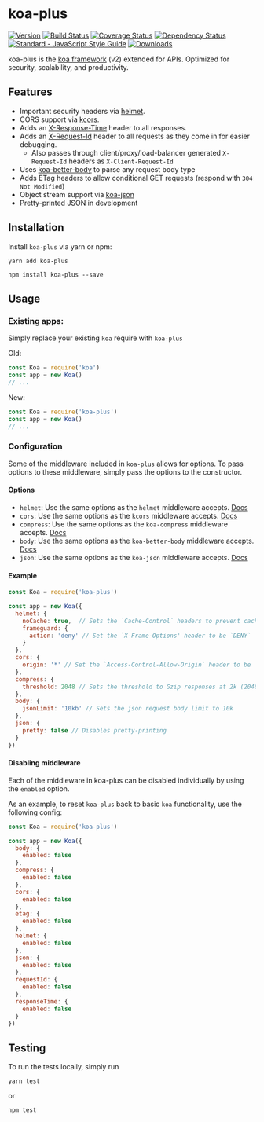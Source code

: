 # koa-plus

[![Version](https://img.shields.io/npm/v/koa-plus.svg?style=flat-square)](https://www.npmjs.com/package/koa-plus)
[![Build Status](https://img.shields.io/travis/venables/koa-plus/master.svg?style=flat-square)](https://travis-ci.org/venables/koa-plus)
[![Coverage Status](https://img.shields.io/coveralls/venables/koa-plus.svg?style=flat-square)](https://coveralls.io/github/venables/koa-plus)
[![Dependency Status](https://img.shields.io/david/venables/koa-plus.svg?style=flat-square)](https://david-dm.org/venables/koa-plus)
[![Standard - JavaScript Style Guide](https://img.shields.io/badge/code%20style-standard-brightgreen.svg?style=flat-square)](http://standardjs.com/)
[![Downloads](https://img.shields.io/npm/dm/koa-plus.svg?style=flat-square)](https://www.npmjs.com/package/koa-plus)

koa-plus is the [koa framework](https://github.com/koajs/koa) (v2) extended for APIs. Optimized for security, scalability, and productivity.

## Features

* Important security headers via [helmet](https://github.com/venables/koa-helmet).
* CORS support via [kcors](https://github.com/koajs/cors/tree/v2.x).
* Adds an [X-Response-Time](https://github.com/koajs/response-time/tree/v2.x) header to all responses.
* Adds an [X-Request-Id](lib/middleware/request-id.js) header to all requests as they come in for easier debugging.
  * Also passes through client/proxy/load-balancer generated `X-Request-Id` headers as `X-Client-Request-Id`
* Uses [koa-better-body](https://github.com/tunnckoCore/koa-better-body) to parse any request body type
* Adds ETag headers to allow conditional GET requests (respond with `304 Not Modified`)
* Object stream support via [koa-json](https://github.com/koajs/json)
* Pretty-printed JSON in development

## Installation

Install `koa-plus` via yarn or npm:

```
yarn add koa-plus
```

```
npm install koa-plus --save
```

## Usage

### Existing apps:

Simply replace your existing `koa` require with `koa-plus`

Old:

```js
const Koa = require('koa')
const app = new Koa()
// ...
```

New:

```js
const Koa = require('koa-plus')
const app = new Koa()
// ...
```

### Configuration

Some of the middleware included in `koa-plus` allows for options.  To pass options to these
middleware, simply pass the options to the constructor.

#### Options

* `helmet`: Use the same options as the `helmet` middleware accepts. [Docs](https://helmetjs.github.io/docs/)
* `cors`: Use the same options as the `kcors` middleware accepts. [Docs](https://github.com/koajs/cors/tree/v2.x)
* `compress`: Use the same options as the `koa-compress` middleware accepts. [Docs](https://github.com/koajs/compress/tree/v2.x)
* `body`:  Use the same options as the `koa-better-body` middleware accepts. [Docs](https://github.com/tunnckoCore/koa-better-body)
* `json`: Use the same options as the `koa-json` middleware accepts. [Docs](https://github.com/koajs/json/tree/next)

#### Example

```js
const Koa = require('koa-plus')

const app = new Koa({
  helmet: {
    noCache: true,  // Sets the `Cache-Control` headers to prevent caching
    frameguard: {
      action: 'deny' // Set the `X-Frame-Options' header to be `DENY`
    }
  },
  cors: {
    origin: '*' // Set the `Access-Control-Allow-Origin` header to be `*`
  },
  compress: {
    threshold: 2048 // Sets the threshold to Gzip responses at 2k (2048 bytes)
  },
  body: {
    jsonLimit: '10kb' // Sets the json request body limit to 10k
  },
  json: {
    pretty: false // Disables pretty-printing
  }
})
```

#### Disabling middleware

Each of the middleware in koa-plus can be disabled individually by using the `enabled` option.

As an example, to reset `koa-plus` back to basic `koa` functionality, use the following config:

```js
const Koa = require('koa-plus')

const app = new Koa({
  body: {
    enabled: false
  },
  compress: {
    enabled: false
  },
  cors: {
    enabled: false
  },
  etag: {
    enabled: false
  },
  helmet: {
    enabled: false
  },
  json: {
    enabled: false
  },
  requestId: {
    enabled: false
  },
  responseTime: {
    enabled: false
  }
})
```

## Testing

To run the tests locally, simply run

```
yarn test
```

or

```
npm test
```
